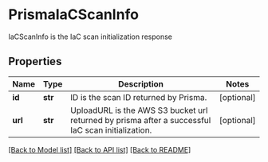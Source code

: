 # PrismaIaCScanInfo

IaCScanInfo is the IaC scan initialization response

## Properties
Name | Type | Description | Notes
------------ | ------------- | ------------- | -------------
**id** | **str** | ID is the scan ID returned by Prisma.  | [optional] 
**url** | **str** | UploadURL is the AWS S3 bucket url returned by prisma after a successful IaC scan initialization.  | [optional] 

[[Back to Model list]](../README.md#documentation-for-models) [[Back to API list]](../README.md#documentation-for-api-endpoints) [[Back to README]](../README.md)


